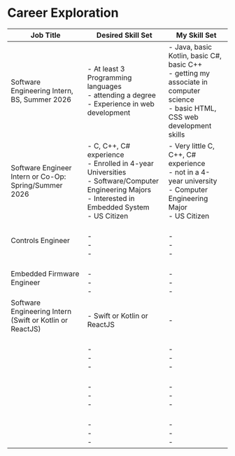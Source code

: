 # Career Exploration

| Job Title | Desired Skill Set  |  My Skill Set |
| -------|------|----------|
| Software Engineering Intern, BS, Summer 2026 | - At least 3 Programming languages <br> - attending a degree <br> - Experience in web development | - Java, basic Kotlin, basic C#, basic C++ <br> - getting my associate in computer science <br> - basic HTML, CSS web development skills |
| Software Engineer Intern or Co-Op: Spring/Summer 2026 | - C, C++, C# experience <br> - Enrolled in 4-year Universities <br> - Software/Computer Engineering Majors <br> - Interested in Embedded System <br> - US Citizen | - Very little C, C++, C# experience <br> - not in a 4-year university <br> - Computer Engineering Major <br> - US Citizen |
| Controls Engineer | <br> - <br> - <br> -  | <br> - <br> - <br> -  |
| Embedded Firmware Engineer | <br> - <br> - <br> -  | <br> - <br> - <br> -  |
| Software Engineering Intern (Swift or Kotlin or ReactJS) | <br> - Swift or Kotlin or ReactJS | <br> -  |
|  | <br> - <br> - <br> -  | <br> - <br> - <br> -  |
|  | <br> - <br> - <br> -  | <br> - <br> - <br> -  |
|  | <br> - <br> - <br> -  | <br> - <br> - <br> -  |
